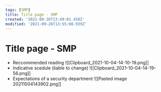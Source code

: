 ```yaml
---
tags: [SMP]
title: Title page - SMP
created: '2021-09-26T13:49:01.458Z'
modified: '2021-09-26T13:55:08.939Z'
---
```


# Title page - SMP
- Reccommended reading
![[Clipboard_2021-10-04-14-10-19.png]]
- Indicative scedule (liable to change)
![[Clipboard_2021-10-04-14-19-56.png]]
- Expectations of a security department
![[Pasted image 20211004143902.png]]